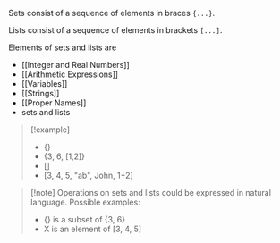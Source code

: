 Sets consist of a sequence of elements in braces `{...}`. 

Lists consist of a sequence of elements in brackets `[...]`. 

Elements of sets and lists are 

* [[Integer and Real Numbers]]
* [[Arithmetic Expressions]]
* [[Variables]]
* [[Strings]]
* [[Proper Names]]
* sets and lists

>[!example]
>* {} 
>* {3, 6, [1,2]} 
>* [] 
>* [3, 4, 5, "ab", John, 1+2]


>[!note] Operations on sets and lists could be expressed in natural language. Possible examples:
>* {} is a subset of {3, 6}
>* X is an element of [3, 4, 5]

